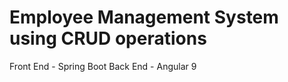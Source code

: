 # Employee Management System using CRUD operations


Front End - Spring Boot 
Back End - Angular 9


